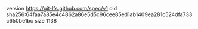 version https://git-lfs.github.com/spec/v1
oid sha256:64faa7a85e4c4862a86e5d5c96cee85ed1ab1409ea281c524dfa733c650be1bc
size 1138
